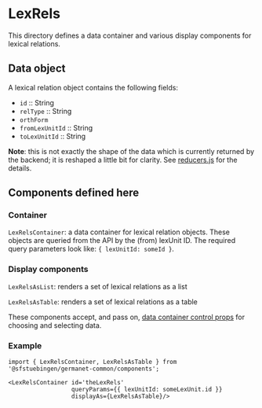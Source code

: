 # LexRels

This directory defines a data container and various display components
for lexical relations.

## Data object

A lexical relation object contains the following fields:

  - `id` :: String
  - `relType` :: String
  - `orthForm`
  - `fromLexUnitId` :: String
  - `toLexUnitId` :: String

**Note**: this is not exactly the shape of the data which is currently
returned by the backend; it is reshaped a little bit for clarity.  See
[reducers.js](./reducers.js) for the details.

## Components defined here

### Container

`LexRelsContainer`: a data container for lexical relation objects.
These objects are queried from the API by the (from) lexUnit ID.
The required query parameters look like: `{ lexUnitId: someId }`.

### Display components

`LexRelsAsList`: renders a set of lexical relations as a list 

`LexRelsAsTable`: renders a set of lexical relations as a table 

These components accept, and pass on, [data container control
props](../DataContainer#user-content-selecting-and-choosing-data-objects) for choosing and selecting data.

### Example

```
import { LexRelsContainer, LexRelsAsTable } from '@sfstuebingen/germanet-common/components';

<LexRelsContainer id='theLexRels'
                  queryParams={{ lexUnitId: someLexUnit.id }}
                  displayAs={LexRelsAsTable}/>
```
